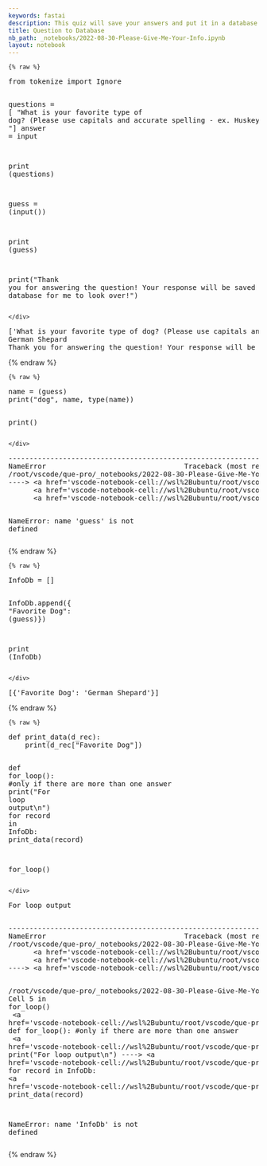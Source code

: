 ```yaml
---
keywords: fastai
description: This quiz will save your answers and put it in a database that will be able to be printed. Please put your information and you will get candy this is not clickbait.
title: Question to Database
nb_path: _notebooks/2022-08-30-Please-Give-Me-Your-Info.ipynb
layout: notebook
---
```


<!--
#################################################
### THIS FILE WAS AUTOGENERATED! DO NOT EDIT! ###
#################################################
# file to edit: _notebooks/2022-08-30-Please-Give-Me-Your-Info.ipynb
-->

<div class="container" id="notebook-container">
        
    {% raw %}
    
<div class="cell border-box-sizing code_cell rendered">
<div class="input">

<div class="inner_cell">
    <div class="input_area">
<div class=" highlight hl-ipython3"><pre><span></span><span class="kn">from</span> <span class="nn">tokenize</span> <span class="kn">import</span> <span class="n">Ignore</span>

<span class="n">questions</span> <span class="o">=</span> <span class="p">[</span>
    <span class="s2">&quot;What is your favorite type of dog? (Please use capitals and accurate spelling - ex. Huskey) &quot;</span><span class="p">]</span>
<span class="n">answer</span> <span class="o">=</span> <span class="nb">input</span>

<span class="nb">print</span> <span class="p">(</span><span class="n">questions</span><span class="p">)</span>

<span class="n">guess</span> <span class="o">=</span> <span class="p">(</span><span class="nb">input</span><span class="p">())</span>

<span class="nb">print</span> <span class="p">(</span><span class="n">guess</span><span class="p">)</span>

<span class="nb">print</span><span class="p">(</span><span class="s2">&quot;Thank you for answering the question! Your response will be saved in a database for me to look over!&quot;</span><span class="p">)</span>
</pre></div>

    </div>
</div>
</div>

<div class="output_wrapper">
<div class="output">

<div class="output_area">

<div class="output_subarea output_stream output_stdout output_text">
<pre>[&#39;What is your favorite type of dog? (Please use capitals and accurate spelling - ex. Huskey) &#39;]
German Shepard
Thank you for answering the question! Your response will be saved in a database for me to look over!
</pre>
</div>
</div>

</div>
</div>

</div>
    {% endraw %}

    {% raw %}
    
<div class="cell border-box-sizing code_cell rendered">
<div class="input">

<div class="inner_cell">
    <div class="input_area">
<div class=" highlight hl-ipython3"><pre><span></span><span class="n">name</span> <span class="o">=</span> <span class="p">(</span><span class="n">guess</span><span class="p">)</span>
<span class="nb">print</span><span class="p">(</span><span class="s2">&quot;dog&quot;</span><span class="p">,</span> <span class="n">name</span><span class="p">,</span> <span class="nb">type</span><span class="p">(</span><span class="n">name</span><span class="p">))</span>

<span class="nb">print</span><span class="p">()</span>
</pre></div>

    </div>
</div>
</div>

<div class="output_wrapper">
<div class="output">

<div class="output_area">

<div class="output_subarea output_text output_error">
<pre>
<span class="ansi-red-fg">---------------------------------------------------------------------------</span>
<span class="ansi-red-fg">NameError</span>                                 Traceback (most recent call last)
<span class="ansi-green-intense-fg ansi-bold">/root/vscode/que-pro/_notebooks/2022-08-30-Please-Give-Me-Your-Info.ipynb Cell 3</span> in <span class="ansi-cyan-fg">&lt;cell line: 1&gt;</span><span class="ansi-blue-fg">()</span>
<span class="ansi-green-fg">----&gt; &lt;a href=&#39;vscode-notebook-cell://wsl%2Bubuntu/root/vscode/que-pro/_notebooks/2022-08-30-Please-Give-Me-Your-Info.ipynb#W2sdnNjb2RlLXJlbW90ZQ%3D%3D?line=0&#39;&gt;1&lt;/a&gt;</span> name = (guess)
<span class="ansi-green-intense-fg ansi-bold">      &lt;a href=&#39;vscode-notebook-cell://wsl%2Bubuntu/root/vscode/que-pro/_notebooks/2022-08-30-Please-Give-Me-Your-Info.ipynb#W2sdnNjb2RlLXJlbW90ZQ%3D%3D?line=1&#39;&gt;2&lt;/a&gt;</span> print(&#34;dog&#34;, name, type(name))
<span class="ansi-green-intense-fg ansi-bold">      &lt;a href=&#39;vscode-notebook-cell://wsl%2Bubuntu/root/vscode/que-pro/_notebooks/2022-08-30-Please-Give-Me-Your-Info.ipynb#W2sdnNjb2RlLXJlbW90ZQ%3D%3D?line=3&#39;&gt;4&lt;/a&gt;</span> print()

<span class="ansi-red-fg">NameError</span>: name &#39;guess&#39; is not defined</pre>
</div>
</div>

</div>
</div>

</div>
    {% endraw %}

    {% raw %}
    
<div class="cell border-box-sizing code_cell rendered">
<div class="input">

<div class="inner_cell">
    <div class="input_area">
<div class=" highlight hl-ipython3"><pre><span></span><span class="n">InfoDb</span> <span class="o">=</span> <span class="p">[]</span>

<span class="n">InfoDb</span><span class="o">.</span><span class="n">append</span><span class="p">({</span>
    <span class="s2">&quot;Favorite Dog&quot;</span><span class="p">:</span> <span class="p">(</span><span class="n">guess</span><span class="p">)})</span>

<span class="nb">print</span> <span class="p">(</span><span class="n">InfoDb</span><span class="p">)</span>
</pre></div>

    </div>
</div>
</div>

<div class="output_wrapper">
<div class="output">

<div class="output_area">

<div class="output_subarea output_stream output_stdout output_text">
<pre>[{&#39;Favorite Dog&#39;: &#39;German Shepard&#39;}]
</pre>
</div>
</div>

</div>
</div>

</div>
    {% endraw %}

    {% raw %}
    
<div class="cell border-box-sizing code_cell rendered">
<div class="input">

<div class="inner_cell">
    <div class="input_area">
<div class=" highlight hl-ipython3"><pre><span></span><span class="k">def</span> <span class="nf">print_data</span><span class="p">(</span><span class="n">d_rec</span><span class="p">):</span>
    <span class="nb">print</span><span class="p">(</span><span class="n">d_rec</span><span class="p">[</span><span class="s2">&quot;Favorite Dog&quot;</span><span class="p">])</span>

<span class="k">def</span> <span class="nf">for_loop</span><span class="p">():</span> <span class="c1">#only if there are more than one answer</span>
    <span class="nb">print</span><span class="p">(</span><span class="s2">&quot;For loop output</span><span class="se">\n</span><span class="s2">&quot;</span><span class="p">)</span>
    <span class="k">for</span> <span class="n">record</span> <span class="ow">in</span> <span class="n">InfoDb</span><span class="p">:</span>
        <span class="n">print_data</span><span class="p">(</span><span class="n">record</span><span class="p">)</span>

<span class="n">for_loop</span><span class="p">()</span>
</pre></div>

    </div>
</div>
</div>

<div class="output_wrapper">
<div class="output">

<div class="output_area">

<div class="output_subarea output_stream output_stdout output_text">
<pre>For loop output

</pre>
</div>
</div>

<div class="output_area">

<div class="output_subarea output_text output_error">
<pre>
<span class="ansi-red-fg">---------------------------------------------------------------------------</span>
<span class="ansi-red-fg">NameError</span>                                 Traceback (most recent call last)
<span class="ansi-green-intense-fg ansi-bold">/root/vscode/que-pro/_notebooks/2022-08-30-Please-Give-Me-Your-Info.ipynb Cell 5</span> in <span class="ansi-cyan-fg">&lt;cell line: 9&gt;</span><span class="ansi-blue-fg">()</span>
<span class="ansi-green-intense-fg ansi-bold">      &lt;a href=&#39;vscode-notebook-cell://wsl%2Bubuntu/root/vscode/que-pro/_notebooks/2022-08-30-Please-Give-Me-Your-Info.ipynb#W4sdnNjb2RlLXJlbW90ZQ%3D%3D?line=5&#39;&gt;6&lt;/a&gt;</span>     for record in InfoDb:
<span class="ansi-green-intense-fg ansi-bold">      &lt;a href=&#39;vscode-notebook-cell://wsl%2Bubuntu/root/vscode/que-pro/_notebooks/2022-08-30-Please-Give-Me-Your-Info.ipynb#W4sdnNjb2RlLXJlbW90ZQ%3D%3D?line=6&#39;&gt;7&lt;/a&gt;</span>         print_data(record)
<span class="ansi-green-fg">----&gt; &lt;a href=&#39;vscode-notebook-cell://wsl%2Bubuntu/root/vscode/que-pro/_notebooks/2022-08-30-Please-Give-Me-Your-Info.ipynb#W4sdnNjb2RlLXJlbW90ZQ%3D%3D?line=8&#39;&gt;9&lt;/a&gt;</span> for_loop()

<span class="ansi-green-intense-fg ansi-bold">/root/vscode/que-pro/_notebooks/2022-08-30-Please-Give-Me-Your-Info.ipynb Cell 5</span> in <span class="ansi-cyan-fg">for_loop</span><span class="ansi-blue-fg">()</span>
<span class="ansi-green-intense-fg ansi-bold">      &lt;a href=&#39;vscode-notebook-cell://wsl%2Bubuntu/root/vscode/que-pro/_notebooks/2022-08-30-Please-Give-Me-Your-Info.ipynb#W4sdnNjb2RlLXJlbW90ZQ%3D%3D?line=3&#39;&gt;4&lt;/a&gt;</span> def for_loop(): #only if there are more than one answer
<span class="ansi-green-intense-fg ansi-bold">      &lt;a href=&#39;vscode-notebook-cell://wsl%2Bubuntu/root/vscode/que-pro/_notebooks/2022-08-30-Please-Give-Me-Your-Info.ipynb#W4sdnNjb2RlLXJlbW90ZQ%3D%3D?line=4&#39;&gt;5&lt;/a&gt;</span>     print(&#34;For loop output\n&#34;)
<span class="ansi-green-fg">----&gt; &lt;a href=&#39;vscode-notebook-cell://wsl%2Bubuntu/root/vscode/que-pro/_notebooks/2022-08-30-Please-Give-Me-Your-Info.ipynb#W4sdnNjb2RlLXJlbW90ZQ%3D%3D?line=5&#39;&gt;6&lt;/a&gt;</span>     for record in InfoDb:
<span class="ansi-green-intense-fg ansi-bold">      &lt;a href=&#39;vscode-notebook-cell://wsl%2Bubuntu/root/vscode/que-pro/_notebooks/2022-08-30-Please-Give-Me-Your-Info.ipynb#W4sdnNjb2RlLXJlbW90ZQ%3D%3D?line=6&#39;&gt;7&lt;/a&gt;</span>         print_data(record)

<span class="ansi-red-fg">NameError</span>: name &#39;InfoDb&#39; is not defined</pre>
</div>
</div>

</div>
</div>

</div>
    {% endraw %}

</div>
 

